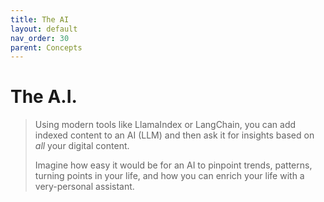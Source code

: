 ```yaml
---
title: The AI
layout: default
nav_order: 30
parent: Concepts
---
```

# The A.I.

> Using modern tools like LlamaIndex or LangChain, you can add indexed content to an AI (LLM) and then ask it for insights based on _all_ your digital content.
>
> Imagine how easy it would be for an AI to pinpoint trends, patterns, turning points in your life, and how you can enrich your life with a very-personal assistant.

